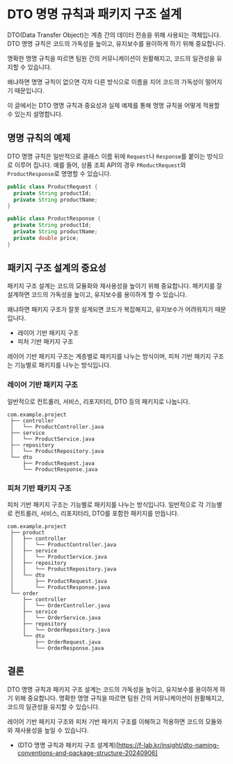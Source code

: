 # DTO 명명 규칙과 패키지 구조 설계

DTO(Data Transfer Object)는 계층 간의 데이터 전송을 위해 사용되는 객체입니다. DTO 명명 규칙은 코드의 가독성을 높이고, 유지보수를 용이하게 하기 위해 중요합니다.

명확한 명명 규칙을 따르면 팀원 간의 커뮤니케이션이 원활해지고, 코드의 일관성을 유지할 수 있습니다.

왜냐하면 명명 규칙이 없으면 각자 다른 방식으로 이름을 지어 코드의 가독성이 떨어지기 때문입니다.

이 글에서는 DTO 명명 규칙과 중요성과 실제 예제를 통해 명명 규칙을 어떻게 적용할 수 있는지 설명합니다.

## 명명 규칙의 예제

DTO 명명 규칙은 일반적으로 클래스 이름 뒤에 `Request`나 `Response`를 붙이는 방식으로 이루어 집니다. 예를 들어, 상품 조회 API의 경우 `PRoductRequest`와 `ProductResponse`로 명명할 수 있습니다.

```java
public class ProductRequest {
  private String productId;
  private String productName;
}

public class ProductResponse {
  private String productId;
  private String productName;
  private double price;
}
```

## 패키지 구조 설계의 중요성

패키지 구조 설계는 코드의 모듈화와 재사용성을 높이기 위해 중요합니다. 패키지를 잘 설계하면 코드의 가독성을 높이고, 유지보수를 용이하게 할 수 있습니다.

왜냐하면 패키지 구조가 잘못 설계되면 코드가 복잡해지고, 유지보수가 어려워지기 때문입니다.

- 레이어 기반 패키지 구조
- 피처 기반 패키지 구조

레이어 기반 패키지 구조는 계층별로 패키지를 나누는 방식이며, 피처 기반 패키지 구조는 기능별로 패키지를 나누는 방식입니다.

### 레이어 기반 패키지 구조

일반적으로 컨트롤러, 서비스, 리포지터리, DTO 등의 패키지로 나눕니다.

```
com.example.project
 ├── controller
 │   └── ProductController.java
 ├── service
 │   └── ProductService.java
 ├── repository
 │   └── ProductRepository.java
 └── dto
     ├── ProductRequest.java
     └── ProductResponse.java
```

### 피처 기반 패키지 구조

피처 기반 패키지 구조는 기능별로 패키지를 나누는 방식입니다. 일반적으로 각 기능별로 컨트롤러, 서비스, 리포지터리, DTO를 포함한 패키지를 만듭니다.

```
com.example.project
 ├── product
 │   ├── controller
 │   │   └── ProductController.java
 │   ├── service
 │   │   └── ProductService.java
 │   ├── repository
 │   │   └── ProductRepository.java
 │   └── dto
 │       ├── ProductRequest.java
 │       └── ProductResponse.java
 └── order
     ├── controller
     │   └── OrderController.java
     ├── service
     │   └── OrderService.java
     ├── repository
     │   └── OrderRepository.java
     └── dto
         ├── OrderRequest.java
         └── OrderResponse.java
```

## 결론

DTO 명명 규칙과 패키지 구조 설계는 코드의 가독성을 높이고, 유지보수를 용이하게 하기 위해 중요합니다. 명확한 명명 규칙을 따르면 팀원 간의 커뮤니케이션이 원활해지고, 코드의 일관성을 유지할 수 있습니다.

레이어 기반 패키지 구조와 피처 기반 패키지 구조를 이해하고 적용하면 코드의 모듈와와 재사용성을 높일 수 있습니다.

- (DTO 명명 규칙과 패키지 구조 설계계)[https://f-lab.kr/insight/dto-naming-conventions-and-package-structure-20240906]
